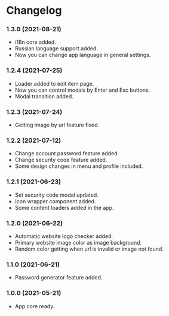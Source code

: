 Changelog
=========

### 1.3.0 (2021-08-21)
* i18n core added.
* Russian language support added.
* Now you can change app language in general settings.


### 1.2.4 (2021-07-25)
* Loader added to edit item page.
* Now you can control modals by Enter and Esc buttons.
* Modal transition added.


### 1.2.3 (2021-07-24)
* Getting image by url feature fixed.


### 1.2.2 (2021-07-12)
* Change account password feature added.
* Change security code feature added.
* Some design changes in menu and profile included.


### 1.2.1 (2021-06-23)
* Set security code modal updated.
* Icon wrapper component added.
* Some content loaders added in the app.


### 1.2.0 (2021-06-22)
* Automatic website logo checker added.
* Primary website image color as image background.
* Random color getting when url is invalid or image not found.


### 1.1.0 (2021-06-21)
* Password generator feature added.


### 1.0.0 (2021-05-21)
* App core ready.
